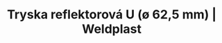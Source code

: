 ---
Filename: "tryska-reflektorova-u-o-625-mm634"
Link: "file:/Users/vinayakpatel/Downloads/www.weldplast.cz/tryska-reflektorova-u-o-625-mm634"
product_name: "Tryska reflektorová U (ø 62,5 mm)400 x 50 mm"
product_id: "Obj. číslo:107.342"
title: "Tryska reflektorová U (ø 62,5 mm) | Weldplast"
product_desc: ""
product_specs: ""
product_downloads: ""
href: ""
p_desc_2: ""
accessories: ""
similar_products: ""
---